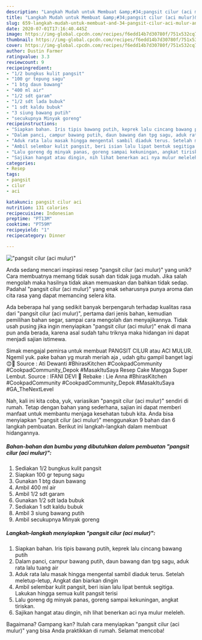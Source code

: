 ```yaml
---
description: "Langkah Mudah untuk Membuat &amp;#34;pangsit cilur (aci mulur)&amp;#34;, Sempurna"
title: "Langkah Mudah untuk Membuat &amp;#34;pangsit cilur (aci mulur)&amp;#34;, Sempurna"
slug: 659-langkah-mudah-untuk-membuat-and-34-pangsit-cilur-aci-mulur-and-34-sempurna
date: 2020-07-01T17:16:40.445Z
image: https://img-global.cpcdn.com/recipes/f6edd14b7d30780f/751x532cq70/pangsit-cilur-aci-mulur-foto-resep-utama.jpg
thumbnail: https://img-global.cpcdn.com/recipes/f6edd14b7d30780f/751x532cq70/pangsit-cilur-aci-mulur-foto-resep-utama.jpg
cover: https://img-global.cpcdn.com/recipes/f6edd14b7d30780f/751x532cq70/pangsit-cilur-aci-mulur-foto-resep-utama.jpg
author: Dustin Farmer
ratingvalue: 3.3
reviewcount: 9
recipeingredient:
- "1/2 bungkus kulit pangsit"
- "100 gr tepung sagu"
- "1 btg daun bawang"
- "400 ml air"
- "1/2 sdt garam"
- "1/2 sdt lada bubuk"
- "1 sdt kaldu bubuk"
- "3 siung bawang putih"
- "secukupnya Minyak goreng"
recipeinstructions:
- "Siapkan bahan. Iris tipis bawang putih, keprek lalu cincang bawang putih"
- "Dalam panci, campur bawang putih, daun bawang dan tpg sagu, aduk rata lalu tuang air"
- "Aduk rata lalu masak hingga mengental sambil diaduk terus. Setelah meletup-letup, Angkat dan biarkan dingin"
- "Ambil selembar kulit pangsit, beri isian lalu lipat bentuk segitiga. Lakukan hingga semua kulit pangsit terisi"
- "Lalu goreng dg minyak panas, goreng sampai kekuningan, angkat tiriskan."
- "Sajikan hangat atau dingin, nih lihat benerkan aci nya mulur meleleh."
categories:
- Resep
tags:
- pangsit
- cilur
- aci

katakunci: pangsit cilur aci 
nutrition: 131 calories
recipecuisine: Indonesian
preptime: "PT13M"
cooktime: "PT59M"
recipeyield: "1"
recipecategory: Dinner

---
```



![&#34;pangsit cilur (aci mulur)&#34;](https://img-global.cpcdn.com/recipes/f6edd14b7d30780f/751x532cq70/pangsit-cilur-aci-mulur-foto-resep-utama.jpg)

Anda sedang mencari inspirasi resep &#34;pangsit cilur (aci mulur)&#34; yang unik? Cara membuatnya memang tidak susah dan tidak juga mudah. Jika salah mengolah maka hasilnya tidak akan memuaskan dan bahkan tidak sedap. Padahal &#34;pangsit cilur (aci mulur)&#34; yang enak seharusnya punya aroma dan cita rasa yang dapat memancing selera kita.

Ada beberapa hal yang sedikit banyak berpengaruh terhadap kualitas rasa dari &#34;pangsit cilur (aci mulur)&#34;, pertama dari jenis bahan, kemudian pemilihan bahan segar, sampai cara mengolah dan menyajikannya. Tidak usah pusing jika ingin menyiapkan &#34;pangsit cilur (aci mulur)&#34; enak di mana pun anda berada, karena asal sudah tahu triknya maka hidangan ini dapat menjadi sajian istimewa.

Simak mengajal pemirsa untuk membuat PANGSIT CILUR atau ACI MULUR. Ngemil yuk. pake bahan yg murah meriah aja , udah gitu gampil banget lagi 😊🤤 Source : Ati Dewanti #BhirasKitchen #CookpadCommunity #CookpadCommunity_Depok #MasakItuSaya Resep Cake Mangga Super Lembut. Source : IFANI DEVI 🌻 Rebake : Lie Anna #BhirasKitchen #CookpadCommunity #CookpadCommunity_Depok #MasakItuSaya #GA_TheNextLevel


Nah, kali ini kita coba, yuk, variasikan &#34;pangsit cilur (aci mulur)&#34; sendiri di rumah. Tetap dengan bahan yang sederhana, sajian ini dapat memberi manfaat untuk membantu menjaga kesehatan tubuh kita. Anda bisa menyiapkan &#34;pangsit cilur (aci mulur)&#34; menggunakan 9 bahan dan 6 langkah pembuatan. Berikut ini langkah-langkah dalam membuat hidangannya.

<!--inarticleads1-->

##### Bahan-bahan dan bumbu yang dibutuhkan dalam pembuatan &#34;pangsit cilur (aci mulur)&#34;:

1. Sediakan 1/2 bungkus kulit pangsit
1. Siapkan 100 gr tepung sagu
1. Gunakan 1 btg daun bawang
1. Ambil 400 ml air
1. Ambil 1/2 sdt garam
1. Gunakan 1/2 sdt lada bubuk
1. Sediakan 1 sdt kaldu bubuk
1. Ambil 3 siung bawang putih
1. Ambil secukupnya Minyak goreng




<!--inarticleads2-->

##### Langkah-langkah menyiapkan &#34;pangsit cilur (aci mulur)&#34;:

1. Siapkan bahan. Iris tipis bawang putih, keprek lalu cincang bawang putih
1. Dalam panci, campur bawang putih, daun bawang dan tpg sagu, aduk rata lalu tuang air
1. Aduk rata lalu masak hingga mengental sambil diaduk terus. Setelah meletup-letup, Angkat dan biarkan dingin
1. Ambil selembar kulit pangsit, beri isian lalu lipat bentuk segitiga. Lakukan hingga semua kulit pangsit terisi
1. Lalu goreng dg minyak panas, goreng sampai kekuningan, angkat tiriskan.
1. Sajikan hangat atau dingin, nih lihat benerkan aci nya mulur meleleh.




Bagaimana? Gampang kan? Itulah cara menyiapkan &#34;pangsit cilur (aci mulur)&#34; yang bisa Anda praktikkan di rumah. Selamat mencoba!
